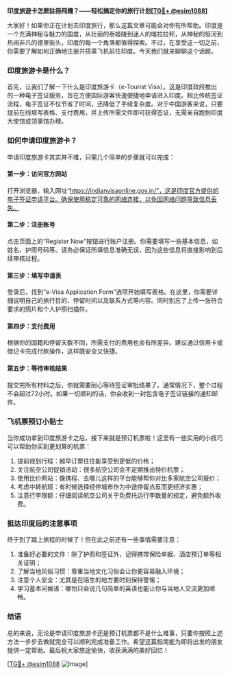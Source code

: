 **印度旅遊卡怎麽註冊飛機？——轻松搞定你的旅行计划[[TG💪+ @esim1088](https://t.me/s/esim1088)]**

大家好！如果你正在计划去印度旅行，那么这篇文章可能会对你有所帮助。印度是一个充满神秘与魅力的国度，从壮丽的泰姬陵到迷人的喀拉拉邦，从神秘的恒河到热闹非凡的德里街头，印度的每一个角落都值得探索。不过，在享受这一切之前，你需要了解如何正确地注册并搭乘飞机前往印度。今天我们就来聊聊这个话题。

### 印度旅游卡是什么？

首先，让我们了解一下什么是印度旅游卡（e-Tourist Visa）。这是印度政府推出的一种电子签证服务，旨在方便国际游客快速便捷地申请进入印度。相比传统签证流程，电子签证不仅节省了时间，还降低了手续复杂度。对于中国游客来说，只要提前在线填写表格、支付费用，并上传所需文件即可获得签证，无需亲自跑到印度大使馆或领事馆办理。

### 如何申请印度旅游卡？

申请印度旅游卡其实并不难，只需几个简单的步骤就可以完成：

#### 第一步：访问官方网站

打开浏览器，输入网址“https://indianvisaonline.gov.in/”，这是印度官方提供的电子签证申请平台。确保使用稳定可靠的网络连接，以免因网络问题导致信息丢失。

#### 第二步：注册账号

点击页面上的“Register Now”按钮进行账户注册。你需要填写一些基本信息，如姓名、护照号码等。请务必保证所填信息准确无误，因为这些信息将直接影响到后续审核过程。

#### 第三步：填写申请表

登录后，找到“e-Visa Application Form”选项开始填写表格。在这里，你需要详细说明自己的旅行目的、停留时间以及联系方式等内容。同时别忘了上传一张符合要求的照片和个人护照扫描件。

#### 第四步：支付费用

根据你的国籍和停留天数不同，所需支付的费用也会有所差异。建议通过信用卡或借记卡完成付款操作，这样既安全又快捷。

#### 第五步：等待审核结果

提交完所有材料之后，你就需要耐心等待签证审批结果了。通常情况下，整个过程不会超过72小时。如果一切顺利的话，你会收到一封包含电子签证链接的通知邮件。

### 飞机票预订小贴士

当你成功拿到印度旅游卡之后，接下来就是预订机票啦！这里有一些实用的小技巧可以帮助你买到更划算的机票：

1. 提前规划行程：越早订票往往能享受到更低的价格；
2. 关注航空公司促销活动：很多航空公司会不定期推出特价机票；
3. 使用比价网站：像携程、去哪儿这样的平台能够帮你对比多家航空公司报价；
4. 考虑中转航班：有时候选择经停城市作为中途停留点反而更经济实惠；
5. 注意行李限额：仔细阅读航空公司关于免费托运行李数量的规定，避免额外收费。

### 抵达印度后的注意事项

终于到了踏上旅程的时候了！但在此之前还有一些事情需要注意：

1. 准备好必要的文件：除了护照和签证外，记得携带保险单据、酒店预订单等相关证明；
2. 了解当地风俗习惯：尊重当地文化习俗会让你更容易融入环境；
3. 注意个人安全：尤其是在陌生的地方要时刻保持警惕；
4. 学习基本问候语：哪怕只会说几句简单的英语也能让你与当地人交流更加顺畅。

### 结语

总的来说，无论是申请印度旅游卡还是预订机票都不是什么难事，只要你按照上述方法一步步去做就完全可以顺利完成准备工作。希望这篇指南能为即将出发的朋友提供一定帮助。最后祝大家旅途愉快，收获满满的美好回忆！

[[TG💪+ @esim1088](https://t.me/s/esim1088) ![Image](https://i.postimg.cc/4NQfJmqS/Snipaste-2025-05-13-00-14-12.png)]
